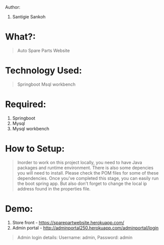 Author: 
1. Santigie Sankoh

# What?: 
> Auto Spare Parts Website

# Technology Used: 
> Springboot
> Msql workbench

# Required:
1. Springboot
2. Mysql 
3. Mysql workbench
  
# How to Setup: 
> Inorder to work on this project locally, you need to have Java packages and runtime environment. There is also some depencies you will need to install. Please check the POM files for some of these dependencies. 
> Once you've completed this stage, you can easily run the boot spring app. But also don't forget to change the local ip address found in the properties file.

# Demo: 
1. Store front - https://sparepartwebsite.herokuapp.com/
2. Admin portal - http://adminportal250.herokuapp.com/adminportal/login
>  Admin login details: Username: admin, Password: admin
 
